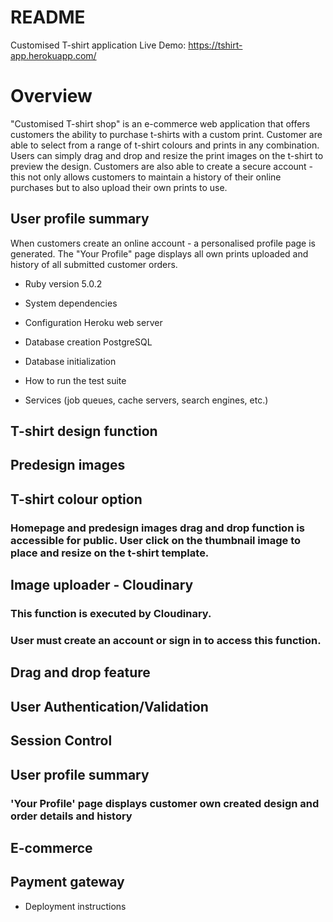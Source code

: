 # README

Customised T-shirt application
Live Demo: https://tshirt-app.herokuapp.com/
# Overview
"Customised T-shirt shop" is an e-commerce web application that offers customers the ability to purchase t-shirts with a custom print. Customer are able to select from a range of t-shirt colours and prints in any combination. Users can simply drag and drop and resize the print images on the t-shirt to preview the design. Customers are also able to create a secure account - this not only allows customers to maintain a history of their online purchases but to also upload their own prints to use.

## User profile summary
When customers create an online account - a personalised profile page is generated. The "Your Profile" page displays all own prints uploaded and history of all submitted customer orders.
* Ruby version 5.0.2

* System dependencies

* Configuration
  Heroku web server
* Database creation
  PostgreSQL

* Database initialization

* How to run the test suite

* Services (job queues, cache servers, search engines, etc.)
##
## T-shirt design function
## Predesign images
## T-shirt colour option
### Homepage and predesign images drag and drop function is accessible for public. User click on the thumbnail image to place and resize on the t-shirt template.
## Image uploader - Cloudinary
### This function is executed by Cloudinary.
### User must create an account or sign in to access this function.
## Drag and drop feature
## User Authentication/Validation
## Session Control
## User profile summary
### 'Your Profile' page displays customer own created design and order details and history
## E-commerce
## Payment gateway
* Deployment instructions
